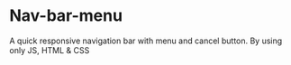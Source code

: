 # Nav-bar-menu
A quick responsive navigation bar with menu and cancel button. By using only JS, HTML &amp; CSS
